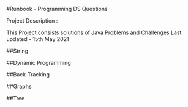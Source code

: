 #Runbook - Programming DS Questions

Project Description :

This Project consists solutions of Java Problems and Challenges
Last updated - 15th May 2021

##String 

##Dynamic Programming

##Back-Tracking

##Graphs

##Tree
